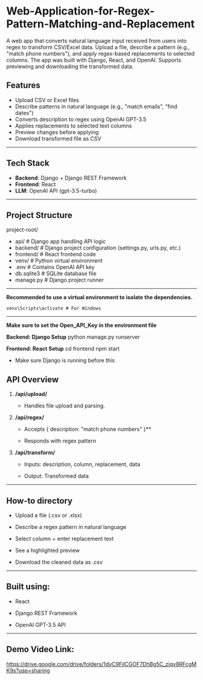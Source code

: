# Web-Application-for-Regex-Pattern-Matching-and-Replacement
A web app that converts natural language input received from users into regex to transform CSV/Excel data. Upload a file, describe a pattern (e.g., "match phone numbers"), and apply regex-based replacements to selected columns. The app was built with Django, React, and OpenAI. Supports previewing and downloading the transformed data.


##  Features

- Upload CSV or Excel files
- Describe patterns in natural language (e.g., "match emails", "find dates")
- Converts description to regex using OpenAI GPT-3.5
- Applies replacements to selected text columns
- Preview changes before applying
- Download transformed file as CSV

---

##  Tech Stack

- **Backend**: Django + Django REST Framework
- **Frontend**: React
- **LLM**: OpenAI API (gpt-3.5-turbo)


---

##  Project Structure

project-root/
- api/ # Django app handling API logic
- backend/ # Django project configuration (settings.py, urls.py, etc.)
- frontend/ # React frontend code
- venv/ # Python virtual environment
- .env # Contains OpenAI API key
- db.sqlite3 # SQLite database file
- manage.py # Django project runner

---

**Recommended to use a virtual environment to isolate  the dependencies.**

    venv\Scripts\activate # For Windows

---

**Make sure to set the Open_API_Key in the environment file**

**Backend: Django Setup**
    python manage.py runserver 

**Frontend: React Setup** 
          cd frontend 
          npm start

- Make sure Django is running before this

## API Overview

1.  **/api/upload/**

    - Handles file upload and parsing.

2.  **/api/regex/**

    - Accepts { description: \"match phone numbers\" }**

    - Responds with regex pattern

3.  **/api/transform/**

    - Inputs: description, column, replacement, data

    - Output: Transformed data

---

## How-to directory

- Upload a file (.csv or .xlsx)

- Describe a regex pattern in natural language

- Select column + enter replacement text

- See a highlighted preview

- Download the cleaned data as .csv

---

## Built using:

- React

- Django REST Framework

- OpenAI GPT-3.5 API

---
## Demo Video Link: 
https://drive.google.com/drive/folders/1dyC9FjlCGOF7DhBg5C_ziqv8RFcgMK9s?usp=sharing




 
